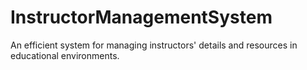 # InstructorManagementSystem
An efficient system for managing instructors' details and resources in educational environments.
